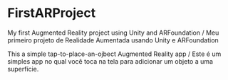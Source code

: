 # FirstARProject
My first Augmented Reality project using Unity and ARFoundation / Meu primeiro projeto de Realidade Aumentada usando Unity e ARFoundation

This a simple tap-to-place-an-ojbect Augmented Reality app / Este é um simples app no qual você toca na tela para adicionar um objeto a uma superfície. 

